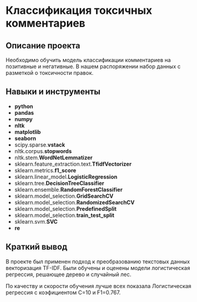 # Классификация токсичных комментариев
## Описание проекта

Необходимо обучить модель классификации комментариев на позитивные и негативные. В нашем распоряжении набор данных с разметкой о токсичности правок.

## Навыки и инструменты

- **python**
- **pandas**
- **numpy**
- **nltk**
- **matplotlib**
- **seaborn**
- scipy.sparse.**vstack**
- nltk.corpus.**stopwords**
- nltk.stem.**WordNetLemmatizer**
- sklearn.feature_extraction.text.**TfidfVectorizer**
- sklearn.metrics.**f1_score**
- sklearn.linear_model.**LogisticRegression**
- sklearn.tree.**DecisionTreeClassifier**
- sklearn.ensemble.**RandomForestClassifier**
- sklearn.model_selection.**GridSearchCV**
- sklearn.model_selection.**RandomizedSearchCV**
- sklearn.model_selection.**PredefinedSplit**
- sklearn.model_selection.**train_test_split**
- sklearn.svm.**SVC**
- **re**

## Краткий вывод
В проекте был применен подход к преобразованию текстовых данных векторизация TF-IDF. Были обучены и оценены модели логистическая регрессия, решающее дерево и случайный лес.

По качеству и скорости обучения лучше всех показала Логистическая регрессия с коэфициентом С=10 и F1=0.767.
